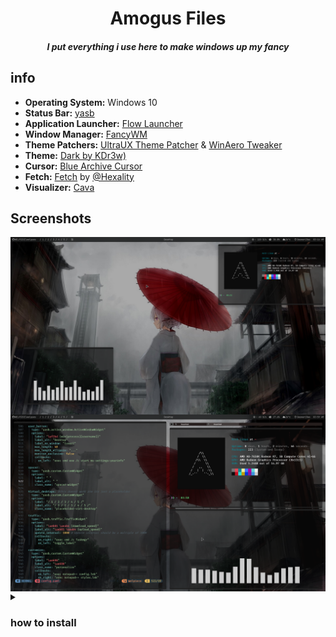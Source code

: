 <h1 align="center">Amogus Files
<br><h5 align="center">I put everything i use here to make windows up my fancy<br>
 

## info
- **Operating System:** Windows 10
- **Status Bar:** [yasb](https://github.com/da-rth/yasb)
- **Application Launcher:** [Flow Launcher](https://github.com/Flow-Launcher/Flow.Launcher)
- **Window Manager:** [FancyWM](https://github.com/FancyWM/fancywm)
- **Theme Patchers:** [UltraUX Theme Patcher](https://mhoefs.eu/software_uxtheme.php?ref=syssel&lang=en) & [WinAero Tweaker](https://winaero.com/downloads/winaerotweaker.zip)
- **Theme:** [Dark by KDr3w)](https://www.deviantart.com/kdr3w/art/Dark-845402016)
- **Cursor:** [Blue Archive Cursor](https://github.com/makipom/BlueArchive-Cursors)
- **Fetch:** [Fetch](https://github.com/Hexality/fetch) by [@Hexality](https://github.com/Hexality)
- **Visualizer:** [Cava](https://github.com/karlstav/cava)
 
## Screenshots
<img align="center" src="https://github.com/Welpyes/Welpyes-Dotfiles/blob/main/images/2024-02-28%2003_16_19-Greenshot.png">
<img align="center" src="https://github.com/Welpyes/Welpyes-Dotfiles/blob/main/images/2024-02-28%2003_59_10-Greenshot.png"> 

<details>
<summary><h3>how to install</h3></summary>

### Prerequisites
- Make sure you have [Python 3.10+](https://www.python.org/downloads/) and pip installed
- You Have [git](https://git-scm.com/download/win) installed
- You have Jetbrains [Nerdfonts](https://github.com/ryanoasis/nerd-fonts/releases/download/v3.1.1/JetBrainsMono.zip) installed
<br><b>all of these can be installed using [scoop](https://scoop.sh/)</b>

<b>this script only installs [yasb](https://github.com/da-rth/yasb)

```
irm https://raw.githubusercontent.com/Welpyes/Welpyes-Dotfiles/main/install.ps1 | iex
```

<br> after you installed them you can run the `run-silent.vbs` in the `c:\users\{your username}\welpyes-dotfiles` and you should be good to go

https://github.com/Welpyes/Welpyes-Dotfiles/assets/110968684/fdd667ad-efd0-4c79-a8fc-8209dd76d0bc
</details>
